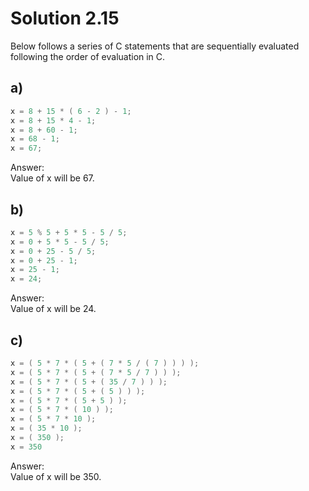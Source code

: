 # Solution 2.15

Below follows a series of C statements that are sequentially evaluated following the order of evaluation in C.

## a)

```C
x = 8 + 15 * ( 6 - 2 ) - 1;
x = 8 + 15 * 4 - 1;
x = 8 + 60 - 1;
x = 68 - 1;
x = 67;
```

Answer:  
Value of x will be 67.

## b)

```C
x = 5 % 5 + 5 * 5 - 5 / 5;
x = 0 + 5 * 5 - 5 / 5;
x = 0 + 25 - 5 / 5;
x = 0 + 25 - 1;
x = 25 - 1;
x = 24;
```

Answer:  
Value of x will be 24.

## c)

```C
x = ( 5 * 7 * ( 5 + ( 7 * 5 / ( 7 ) ) ) );
x = ( 5 * 7 * ( 5 + ( 7 * 5 / 7 ) ) );
x = ( 5 * 7 * ( 5 + ( 35 / 7 ) ) );
x = ( 5 * 7 * ( 5 + ( 5 ) ) );
x = ( 5 * 7 * ( 5 + 5 ) );
x = ( 5 * 7 * ( 10 ) );
x = ( 5 * 7 * 10 );
x = ( 35 * 10 );
x = ( 350 );
x = 350
```

Answer:  
Value of x will be 350.
